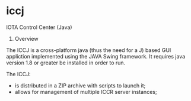 # iccj

IOTA Control Center (Java)

1) Overview

The ICCJ is a cross-platform java (thus the need for a J) based GUI appliction implemented using the JAVA Swing framework. It requires java version 1.8 or greater be installed in order to run.

The ICCJ:
* is distributed in a ZIP archive with scripts to launch it;
* allows for management of multiple ICCR server instances;




